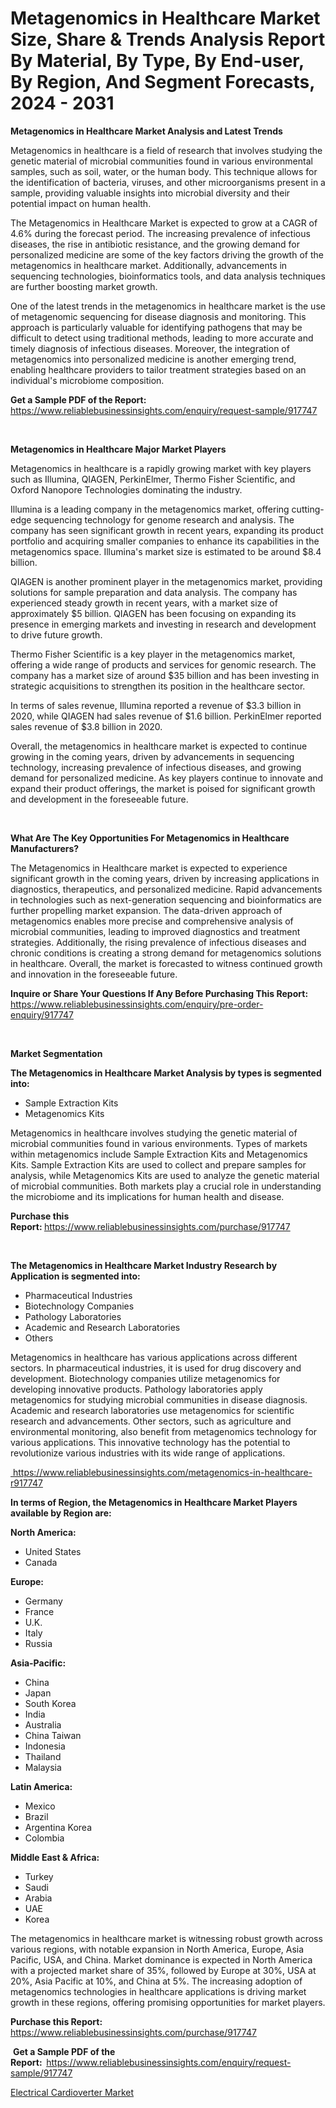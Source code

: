 <p><h1>Metagenomics in Healthcare Market Size, Share & Trends Analysis Report By Material, By Type, By End-user, By Region, And Segment Forecasts, 2024 - 2031</h1></p><p><strong>Metagenomics in Healthcare Market Analysis and Latest Trends</strong></p>
<p><p>Metagenomics in healthcare is a field of research that involves studying the genetic material of microbial communities found in various environmental samples, such as soil, water, or the human body. This technique allows for the identification of bacteria, viruses, and other microorganisms present in a sample, providing valuable insights into microbial diversity and their potential impact on human health.</p><p>The Metagenomics in Healthcare Market is expected to grow at a CAGR of 4.6% during the forecast period. The increasing prevalence of infectious diseases, the rise in antibiotic resistance, and the growing demand for personalized medicine are some of the key factors driving the growth of the metagenomics in healthcare market. Additionally, advancements in sequencing technologies, bioinformatics tools, and data analysis techniques are further boosting market growth.</p><p>One of the latest trends in the metagenomics in healthcare market is the use of metagenomic sequencing for disease diagnosis and monitoring. This approach is particularly valuable for identifying pathogens that may be difficult to detect using traditional methods, leading to more accurate and timely diagnosis of infectious diseases. Moreover, the integration of metagenomics into personalized medicine is another emerging trend, enabling healthcare providers to tailor treatment strategies based on an individual's microbiome composition.</p></p>
<p><strong>Get a Sample PDF of the Report:&nbsp;</strong> <a href="https://www.reliablebusinessinsights.com/enquiry/request-sample/917747">https://www.reliablebusinessinsights.com/enquiry/request-sample/917747</a></p>
<p>&nbsp;</p>
<p><strong>Metagenomics in Healthcare Major Market Players</strong></p>
<p><p>Metagenomics in healthcare is a rapidly growing market with key players such as Illumina, QIAGEN, PerkinElmer, Thermo Fisher Scientific, and Oxford Nanopore Technologies dominating the industry. </p><p>Illumina is a leading company in the metagenomics market, offering cutting-edge sequencing technology for genome research and analysis. The company has seen significant growth in recent years, expanding its product portfolio and acquiring smaller companies to enhance its capabilities in the metagenomics space. Illumina's market size is estimated to be around $8.4 billion.</p><p>QIAGEN is another prominent player in the metagenomics market, providing solutions for sample preparation and data analysis. The company has experienced steady growth in recent years, with a market size of approximately $5 billion. QIAGEN has been focusing on expanding its presence in emerging markets and investing in research and development to drive future growth.</p><p>Thermo Fisher Scientific is a key player in the metagenomics market, offering a wide range of products and services for genomic research. The company has a market size of around $35 billion and has been investing in strategic acquisitions to strengthen its position in the healthcare sector.</p><p>In terms of sales revenue, Illumina reported a revenue of $3.3 billion in 2020, while QIAGEN had sales revenue of $1.6 billion. PerkinElmer reported sales revenue of $3.8 billion in 2020.</p><p>Overall, the metagenomics in healthcare market is expected to continue growing in the coming years, driven by advancements in sequencing technology, increasing prevalence of infectious diseases, and growing demand for personalized medicine. As key players continue to innovate and expand their product offerings, the market is poised for significant growth and development in the foreseeable future.</p></p>
<p>&nbsp;</p>
<p><strong>What Are The Key Opportunities For Metagenomics in Healthcare Manufacturers?</strong></p>
<p><p>The Metagenomics in Healthcare market is expected to experience significant growth in the coming years, driven by increasing applications in diagnostics, therapeutics, and personalized medicine. Rapid advancements in technologies such as next-generation sequencing and bioinformatics are further propelling market expansion. The data-driven approach of metagenomics enables more precise and comprehensive analysis of microbial communities, leading to improved diagnostics and treatment strategies. Additionally, the rising prevalence of infectious diseases and chronic conditions is creating a strong demand for metagenomics solutions in healthcare. Overall, the market is forecasted to witness continued growth and innovation in the foreseeable future.</p></p>
<p><strong>Inquire or Share Your Questions If Any Before Purchasing This Report:</strong> <a href="https://www.reliablebusinessinsights.com/enquiry/pre-order-enquiry/917747">https://www.reliablebusinessinsights.com/enquiry/pre-order-enquiry/917747</a></p>
<p>&nbsp;</p>
<p><strong>Market Segmentation</strong></p>
<p><strong>The Metagenomics in Healthcare Market Analysis by types is segmented into:</strong></p>
<p><ul><li>Sample Extraction Kits</li><li>Metagenomics Kits</li></ul></p>
<p><p>Metagenomics in healthcare involves studying the genetic material of microbial communities found in various environments. Types of markets within metagenomics include Sample Extraction Kits and Metagenomics Kits. Sample Extraction Kits are used to collect and prepare samples for analysis, while Metagenomics Kits are used to analyze the genetic material of microbial communities. Both markets play a crucial role in understanding the microbiome and its implications for human health and disease.</p></p>
<p><strong>Purchase this Report:&nbsp;</strong><a href="https://www.reliablebusinessinsights.com/purchase/917747">https://www.reliablebusinessinsights.com/purchase/917747</a></p>
<p>&nbsp;</p>
<p><strong>The Metagenomics in Healthcare Market Industry Research by Application is segmented into:</strong></p>
<p><ul><li>Pharmaceutical Industries</li><li>Biotechnology Companies</li><li>Pathology Laboratories</li><li>Academic and Research Laboratories</li><li>Others</li></ul></p>
<p><p>Metagenomics in healthcare has various applications across different sectors. In pharmaceutical industries, it is used for drug discovery and development. Biotechnology companies utilize metagenomics for developing innovative products. Pathology laboratories apply metagenomics for studying microbial communities in disease diagnosis. Academic and research laboratories use metagenomics for scientific research and advancements. Other sectors, such as agriculture and environmental monitoring, also benefit from metagenomics technology for various applications. This innovative technology has the potential to revolutionize various industries with its wide range of applications.</p></p>
<p><a href="https://www.reliablebusinessinsights.com/metagenomics-in-healthcare-r917747">&nbsp;https://www.reliablebusinessinsights.com/metagenomics-in-healthcare-r917747</a></p>
<p><strong>In terms of Region, the Metagenomics in Healthcare Market Players available by Region are:</strong></p>
<p>
    <p> <strong> North America: </strong>
        <ul>
            <li>United States</li>
            <li>Canada</li>
        </ul>
        </p> 
    <p> <strong> Europe: </strong>
        <ul>
            <li>Germany</li>
            <li>France</li>
            <li>U.K.</li>
            <li>Italy</li>
            <li>Russia</li>
        </ul>
        </p> 
    <p> <strong> Asia-Pacific: </strong>
        <ul>
            <li>China</li>
            <li>Japan</li>
            <li>South Korea</li>
            <li>India</li>
            <li>Australia</li>
            <li>China Taiwan</li>
            <li>Indonesia</li>
            <li>Thailand</li>
            <li>Malaysia</li>
        </ul>
        </p> 
    <p> <strong> Latin America: </strong>
        <ul>
            <li>Mexico</li>
            <li>Brazil</li>
            <li>Argentina Korea</li>
            <li>Colombia</li>
        </ul>
        </p> 
    <p> <strong> Middle East & Africa: </strong>
        <ul>
            <li>Turkey</li>
            <li>Saudi</li>
            <li>Arabia</li>
            <li>UAE</li>
            <li>Korea</li>
        </ul>
    </p>
    </p>
<p><p>The metagenomics in healthcare market is witnessing robust growth across various regions, with notable expansion in North America, Europe, Asia Pacific, USA, and China. Market dominance is expected in North America with a projected market share of 35%, followed by Europe at 30%, USA at 20%, Asia Pacific at 10%, and China at 5%. The increasing adoption of metagenomics technologies in healthcare applications is driving market growth in these regions, offering promising opportunities for market players.</p></p>
<p><strong>Purchase this Report: </strong><a href="https://www.reliablebusinessinsights.com/purchase/917747">https://www.reliablebusinessinsights.com/purchase/917747</a></p>
<p>&nbsp;<strong>Get a Sample PDF of the Report:&nbsp;&nbsp;</strong><a href="https://www.reliablebusinessinsights.com/enquiry/request-sample/917747">https://www.reliablebusinessinsights.com/enquiry/request-sample/917747</a></p>
<p><strong></strong></p>
<p><p><a href="https://github.com/haleemasakdiya1/Market-Research-Report-List-1/blob/main/electrical-cardioverter-market.md">Electrical Cardioverter Market</a></p></p>